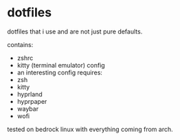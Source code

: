 # dotfiles
dotfiles that i use and are not just pure defaults.

contains:
- zshrc
- kitty (terminal emulator) config
- an interesting config
requires:
- zsh
- kitty
- hyprland
- hyprpaper
- waybar
- wofi

tested on bedrock linux with everything coming from arch.
